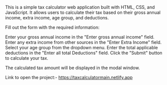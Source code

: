 This is a simple tax calculator web application built with HTML, CSS, and JavaScript. It allows users to calculate their tax based on their gross annual income, extra income, age group, and deductions.

Fill out the form with the required information:

Enter your gross annual income in the "Enter gross annual income" field.
Enter any extra income from other sources in the "Enter Extra Income" field.
Select your age group from the dropdown menu.
Enter the total applicable deductions in the "Enter all total Deductions" field.
Click the "Submit" button to calculate your tax.

The calculated tax amount will be displayed in the modal window.

Link to open the project:- https://taxcalculatormain.netlify.app
